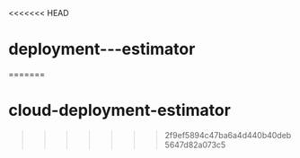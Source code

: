 <<<<<<< HEAD
# deployment---estimator
=======
# cloud-deployment-estimator
>>>>>>> 2f9ef5894c47ba6a4d440b40deb5647d82a073c5
